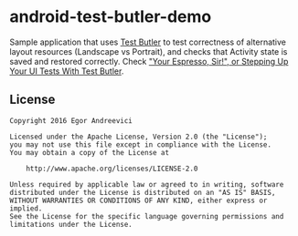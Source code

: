 # android-test-butler-demo

Sample application that uses [Test Butler](https://github.com/linkedin/test-butler) to test correctness of 
alternative layout resources (Landscape vs Portrait), and checks that Activity state is saved and restored correctly.
Check ["Your Espresso, Sir!", or Stepping Up Your UI Tests With Test Butler](http://blog.egorand.me).

License
-------

    Copyright 2016 Egor Andreevici

    Licensed under the Apache License, Version 2.0 (the "License");
    you may not use this file except in compliance with the License.
    You may obtain a copy of the License at

        http://www.apache.org/licenses/LICENSE-2.0

    Unless required by applicable law or agreed to in writing, software
    distributed under the License is distributed on an "AS IS" BASIS,
    WITHOUT WARRANTIES OR CONDITIONS OF ANY KIND, either express or implied.
    See the License for the specific language governing permissions and
    limitations under the License.
